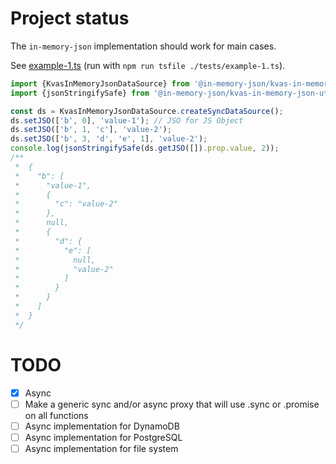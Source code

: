 # Project status

The `in-memory-json` implementation should work for main cases.

See [example-1.ts](./tests/example-1.ts) (run with `npm run tsfile ./tests/example-1.ts`).

```typescript
import {KvasInMemoryJsonDataSource} from '@in-memory-json/kvas-in-memory-json-data-source';
import {jsonStringifySafe} from '@in-memory-json/kvas-in-memory-json-utils';

const ds = KvasInMemoryJsonDataSource.createSyncDataSource();
ds.setJSO(['b', 0], 'value-1'); // JSO for JS Object
ds.setJSO(['b', 1, 'c'], 'value-2');
ds.setJSO(['b', 3, 'd', 'e', 1], 'value-2');
console.log(jsonStringifySafe(ds.getJSO([]).prop.value, 2));
/**
 *  {
 *    "b": [
 *      "value-1",
 *      {
 *        "c": "value-2"
 *      },
 *      null,
 *      {
 *        "d": {
 *          "e": [
 *            null,
 *            "value-2"
 *          ]
 *        }
 *      }
 *    ]
 *  }
 */
```

# TODO

- [x] Async
- [ ] Make a generic sync and/or async proxy that will use .sync or .promise on all functions
- [ ] Async implementation for DynamoDB
- [ ] Async implementation for PostgreSQL
- [ ] Async implementation for file system 

